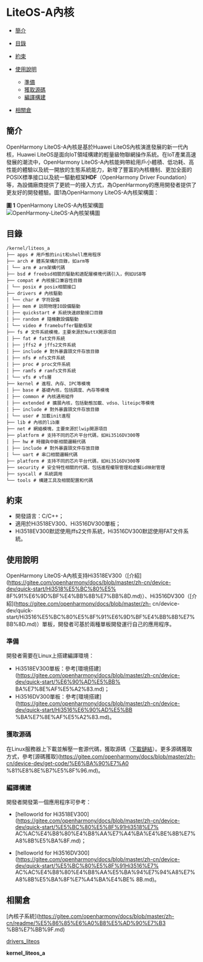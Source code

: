 # LiteOS-A內核<a name="ZH-CN_TOPIC_0000001096612501"></a>

- [簡介](#section11660541593)
- [目錄](#section161941989596)
- [約束](#section119744591305)
- [使用說明](#section741617511812)
    - [準備](#section1579912573329)
    - [獲取源碼](#section11443189655)
    - [編譯構建](#section2081013992812)

- [相關倉](#section1371113476307)

## 簡介<a name="section11660541593"></a>

OpenHarmony LiteOS-A內核是基於Huawei LiteOS內核演進發展的新一代內核，Huawei LiteOS是面向IoT領域構建的輕量級物聯網操作系統。在IoT產業高速發展的潮流中，OpenHarmony LiteOS-A內核能夠帶給用戶小體積、低功耗、高性能的體驗以及統一開放的生態系統能力，新增了豐富的內核機制、更加全面的POSIX標準接口以及統一驅動框架**HDF**（OpenHarmony Driver Foundation）等，為設備廠商提供了更統一的接入方式，為OpenHarmony的應用開發者提供了更友好的開發體驗。圖1為OpenHarmony LiteOS-A內核架構圖：

**圖 1** OpenHarmony LiteOS-A內核架構圖<a name="fig27311582210"></a>
![](figures/OpenHarmony-LiteOS-A內核架構圖.png "OpenHarmony-LiteOS-A內核架構圖")

## 目錄<a name="section161941989596"></a>

```
/kernel/liteos_a
├── apps # 用戶態的init和shell應用程序
├── arch # 體系架構的目錄，如arm等
│ └── arm # arm架構代碼
├── bsd # freebsd相關的驅動和適配層模塊代碼引入，例如USB等
├── compat # 內核接口兼容性目錄
│ └── posix # posix相關接口
├── drivers # 內核驅動
│ └── char # 字符設備
│ ├── mem # 訪問物理IO設備驅動
│ ├── quickstart # 系統快速啟動接口目錄
│ ├── random # 隨機數設備驅動
│ └── video # framebuffer驅動框架
├── fs # 文件系統模塊，主要來源於NuttX開源項目
│ ├── fat # fat文件系統
│ ├── jffs2 # jffs2文件系統
│ ├── include # 對外暴露頭文件存放目錄
│ ├── nfs # nfs文件系統
│ ├── proc # proc文件系統
│ ├── ramfs # ramfs文件系統
│ └── vfs # vfs層
├── kernel # 進程、內存、IPC等模塊
│ ├── base # 基礎內核，包括調度、內存等模塊
│ ├── common # 內核通用組件
│ ├── extended # 擴展內核，包括動態加載、vdso、liteipc等模塊
│ ├── include # 對外暴露頭文件存放目錄
│ └── user # 加載init進程
├── lib # 內核的lib庫
├── net # 網絡模塊，主要來源於lwip開源項目
├── platform # 支持不同的芯片平台代碼，如Hi3516DV300等
│ ├── hw # 時鐘與中斷相關邏輯代碼
│ ├── include # 對外暴露頭文件存放目錄
│ └── uart # 串口相關邏輯代碼
├── platform # 支持不同的芯片平台代碼，如Hi3516DV300等
├── security # 安全特性相關的代碼，包括進程權限管理和虛擬id映射管理
├── syscall # 系統調用
└── tools # 構建工具及相關配置和代碼
```

## 約束<a name="section119744591305"></a>

- 開發語言：C/C++；
- 適用於Hi3518EV300、Hi3516DV300單板；
- Hi3518EV300默認使用jffs2文件系統，Hi3516DV300默認使用FAT文件系統。

## 使用說明<a name="section741617511812"></a>

OpenHarmony LiteOS-A內核支持Hi3518EV300（[介紹](https://gitee.com/openharmony/docs/blob/master/zh-cn/device-dev/quick-start/Hi3518%E5%BC%80%E5% 8F%91%E6%9D%BF%E4%BB%8B%E7%BB%8D.md)）、Hi3516DV300（[介紹](https://gitee.com/openharmony/docs/blob/master/zh- cn/device-dev/quick-start/Hi3516%E5%BC%80%E5%8F%91%E6%9D%BF%E4%BB%8B%E7%BB%8D.md)）單板，開發者可基於兩種單板開發運行自己的應用程序。

### 準備<a name="section1579912573329"></a>

開發者需要在Linux上搭建編譯環境：

- Hi3518EV300單板：參考[環境搭建](https://gitee.com/openharmony/docs/blob/master/zh-cn/device-dev/quick-start/%E6%90%AD%E5%BB% BA%E7%8E%AF%E5%A2%83.md)；
- Hi3516DV300單板：參考[環境搭建](https://gitee.com/openharmony/docs/blob/master/zh-cn/device-dev/quick-start/Hi3516%E6%90%AD%E5%BB %BA%E7%8E%AF%E5%A2%83.md)。

### 獲取源碼<a name="section11443189655"></a>

在Linux服務器上下載並解壓一套源代碼，獲取源碼（[下載鏈結](https://repo.huaweicloud.com/harmonyos/os/1.0.1/code-1.0.1.tar.gz)）。更多源碼獲取方式，參考[源碼獲取](https://gitee.com/openharmony/docs/blob/master/zh-cn/device-dev/get-code/%E6%BA%90%E7%A0 %81%E8%8E%B7%E5%8F%96.md)。

### 編譯構建<a name="section2081013992812"></a>

開發者開發第一個應用程序可參考：

- [helloworld for Hi3518EV300](https://gitee.com/openharmony/docs/blob/master/zh-cn/device-dev/quick-start/%E5%BC%80%E5%8F%91Hi3518%E7% AC%AC%E4%B8%80%E4%B8%AA%E7%A4%BA%E4%BE%8B%E7%A8%8B%E5%BA%8F.md)；

- [helloworld for Hi3516DV300](https://gitee.com/openharmony/docs/blob/master/zh-cn/device-dev/quick-start/%E5%BC%80%E5%8F%91Hi3516%E7% AC%AC%E4%B8%80%E4%B8%AA%E5%BA%94%E7%94%A8%E7%A8%8B%E5%BA%8F%E7%A4%BA%E4%BE% 8B.md)。

## 相關倉<a name="section1371113476307"></a>

[內核子系統](https://gitee.com/openharmony/docs/blob/master/zh-cn/readme/%E5%86%85%E6%A0%B8%E5%AD%90%E7%B3 %BB%E7%BB%9F.md)

[drivers\_liteos](https://gitee.com/openharmony/drivers_liteos/blob/master/README_zh.md)

**kernel\_liteos\_a** 